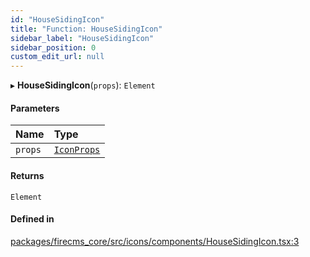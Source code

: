 ```yaml
---
id: "HouseSidingIcon"
title: "Function: HouseSidingIcon"
sidebar_label: "HouseSidingIcon"
sidebar_position: 0
custom_edit_url: null
---
```


▸ **HouseSidingIcon**(`props`): `Element`

#### Parameters

| Name | Type |
| :------ | :------ |
| `props` | [`IconProps`](../types/IconProps.md) |

#### Returns

`Element`

#### Defined in

[packages/firecms_core/src/icons/components/HouseSidingIcon.tsx:3](https://github.com/FireCMSco/firecms/blob/d45f3739/packages/firecms_core/src/icons/components/HouseSidingIcon.tsx#L3)

